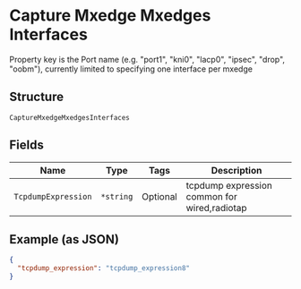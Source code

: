 
# Capture Mxedge Mxedges Interfaces

Property key is the Port name (e.g. "port1", "kni0", "lacp0", "ipsec", "drop", "oobm"), currently limited to specifying one interface per mxedge

## Structure

`CaptureMxedgeMxedgesInterfaces`

## Fields

| Name | Type | Tags | Description |
|  --- | --- | --- | --- |
| `TcpdumpExpression` | `*string` | Optional | tcpdump expression common for wired,radiotap |

## Example (as JSON)

```json
{
  "tcpdump_expression": "tcpdump_expression8"
}
```

